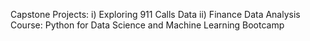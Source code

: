 Capstone Projects:
  i) Exploring 911 Calls Data
  ii) Finance Data Analysis
Course: Python for Data Science and Machine Learning Bootcamp
